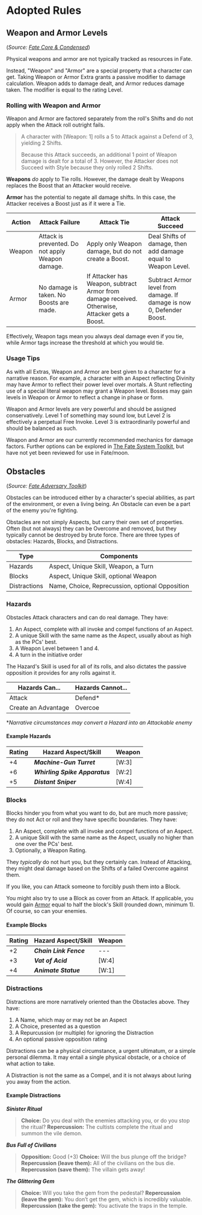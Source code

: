 # Adopted Rules

## Weapon and Armor Levels
(*Source: [Fate Core & Condensed](https://fate-srd.com/fate-condensed/optional-rules#weapon-and-armor-ratings)*)

Physical weapons and armor are not typically tracked as resources in Fate. 

Instead, "Weapon" and "Armor" are a special property that a character can get. Taking Weapon or Armor Extra grants a passive modifier to damage calculation. Weapon adds to damage dealt, and Armor reduces damage taken. The modifier is equal to the rating Level. 

### Rolling with Weapon and Armor

Weapon and Armor are factored separately from the roll's Shifts and do not apply when the Attack roll outright fails. 

> A character with \[Weapon: 1\] rolls a 5 to Attack against a Defend of 3, yielding 2 Shifts. 
> 
> Because this Attack succeeds, an additional 1 point of Weapon damage is dealt for a total of 3. However, the Attacker does not Succeed with Style because they only rolled 2 Shifts.

**Weapons** *do* apply to Tie rolls. However, the damage dealt by Weapons replaces the Boost that an Attacker would receive. 

**Armor** has the potential to negate all damage shifts. In this case, the Attacker receives a Boost just as if it were a Tie.

| Action | Attack Failure | Attack Tie | Attack Succeed |
|--------|------|------|------|
| Weapon | Attack is prevented. Do not apply Weapon damage. | Apply only Weapon damage, but do not create a Boost. | Deal Shifts of damage, then add damage equal to Weapon Level. | 
| Armor | No damage is taken. No Boosts are made.  | If Attacker has Weapon, subtract Armor from damage received. Otherwise, Attacker gets a Boost. | Subtract Armor level from damage. If damage is now 0, Defender Boost. |

Effectively, Weapon tags mean you always deal damage even if you tie, while Armor tags increase the threshold at which you would tie.

### Usage Tips

As with all Extras, Weapon and Armor are best given to a character for a narrative reason. For example, a character with an Aspect reflecting Divinity may have Armor to reflect their power level over mortals. A Stunt reflecting use of a special literal weapon may grant a Weapon level. Bosses may gain levels in Weapon or Armor to reflect a change in phase or form.

Weapon and Armor levels are very powerful and should be assigned conservatively. Level 1 of something may sound low, but Level 2 is effectively a perpetual Free Invoke. Level 3 is extraordinarily powerful and should be balanced as such.

Weapon and Armor are our currently recommended mechanics for damage factors. Further options can be explored in [The Fate System Toolkit](https://fate-srd.com/fate-system-toolkit/weapons-and-armor-alternatives), but have not yet been reviewed for use in Fate/moon.

## Obstacles
(*Source: [Fate Adversary Toolkit](https://fate-srd.com/fate-adversary-toolkit/obstacles)*)

Obstacles can be introduced either by a character's special abilities, as part of the environment, or even a living being. An Obstacle can even be a part of the enemy you're fighting. 

Obstacles are not simply Aspects, but carry their own set of properties. Often (but not always) they can be Overcome and removed, but they typically cannot be destroyed by brute force. There are three types of obstacles: Hazards, Blocks, and Distractions. 

| Type | Components |
| ----- | -------------- |
| Hazards | Aspect, Unique Skill, Weapon, a Turn |
| Blocks | Aspect, Unique Skill, optional Weapon | 
| Distractions | Name, Choice, Reprecussion, optional Opposition | 

### Hazards
Obstacles Attack characters and can do real damage. They have:

1. An Aspect, complete with all invoke and compel functions of an Aspect. 
3. A unique Skill with the same name as the Aspect, usually about as high as the PCs' best.
3. A Weapon Level between 1 and 4. 
4. A turn in the initiative order

The Hazard's Skill is used for all of its rolls, and also dictates the passive opposition it provides for any rolls against it. 

| Hazards Can... | Hazards Cannot... |
| --------------- | --------------- |
| Attack | Defend\* |
| Create an Advantage | Overcoe |
\**Narrative circumstances may convert a Hazard into an Attackable enemy* 

#### Example Hazards
| Rating | Hazard Aspect/Skill | Weapon |
| --- | --- | --- | 
| +4 | ***Machine-Gun Turret*** | \[W:3\] |
| +6 | ***Whirling Spike Apparatus*** | \[W:2\] |
| +5 | ***Distant Sniper*** | \[W:4\] |

### Blocks

Blocks hinder you from what you want to do, but are much more passive; they do not Act or roll and they have specific boundaries. They have:

1. An Aspect, complete with all invoke and compel functions of an Aspect. 
2. A unique Skill with the same name as the Aspect, usually no higher than one over the PCs' best.
3. Optionally, a Weapon Rating. 

They *typically* do not hurt you, but they certainly can. Instead of Attacking, they might deal damage based on the Shifts of a failed Overcome against them. 

If you like, you can Attack someone to forcibly push them into a Block. 

You might also try to use a Block as cover from an Attack. If applicable, you would gain [Armor](<adopted-rules#Weapon and Armor Levels>) equal to half the block's Skill (rounded down, minimum 1). Of course, so can your enemies.

#### Example Blocks
| Rating | Hazard Aspect/Skill | Weapon |
| --- | --- | --- | 
| +2 | ***Chain Link Fence*** | --- |
| +3 | ***Vat of Acid*** | \[W:4\] |
| +4 | ***Animate Statue*** | \[W:1\] |

### Distractions

Distractions are more narratively oriented than the Obstacles above. They have:

1. A Name, which may or may not be an Aspect
2. A Choice, presented as a question
3. A Repurcussion (or multiple) for ignoring the Distraction
4. An optional passive opposition rating

Distractions can be a physical circumstance, a urgent ultimatum, or a simple personal dilemma. It may entail a single physical obstacle, or a choice of what action to take.

A Distraction is not the same as a Compel, and it is not always about luring you away from the action. 

#### Example Distractions

***Sinister Ritual***
>**Choice:** Do you deal with the enemies attacking you, or do you stop the ritual?
>**Repercussion:** The cultists complete the ritual and summon the vile demon.

***Bus Full of Civilians***
> **Opposition:** Good (+3)
> **Choice:** Will the bus plunge off the bridge?
> **Repercussion (leave them):** All of the civilians on the bus die.
> **Repercussion (save them):** The villain gets away!

***The Glittering Gem***
> **Choice:** Will you take the gem from the pedestal?
> **Repercussion (leave the gem):** You don’t get the gem, which is incredibly valuable.
> **Repercussion (take the gem):** You activate the traps in the temple.
